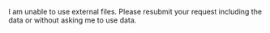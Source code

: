 I am unable to use external files. Please resubmit your request including the data or without asking me to use data.